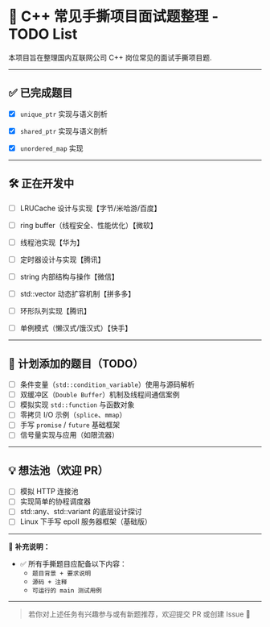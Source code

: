 # 🧠 C++ 常见手撕项目面试题整理 - TODO List

本项目旨在整理国内互联网公司 C++ 岗位常见的面试手撕项目题.

---

## ✅ 已完成题目
- [x] `unique_ptr` 实现与语义剖析
- [x] `shared_ptr` 实现与语义剖析
- [x]  `unordered_map` 实现


---

## 🛠️ 正在开发中
- [ ] LRUCache 设计与实现【字节/米哈游/百度】
- [ ] ring buffer（线程安全、性能优化）【微软】
- [ ] 线程池实现【华为】
- [ ] 定时器设计与实现【腾讯】
- [ ] string 内部结构与操作【微信】
- [ ] std::vector 动态扩容机制【拼多多】
- [ ] 环形队列实现【腾讯】
- [ ] 单例模式（懒汉式/饿汉式）【快手】


---

## 📌 计划添加的题目（TODO）

- [ ] 条件变量（`std::condition_variable`）使用与源码解析
- [ ] 双缓冲区（`Double Buffer`）机制及线程间通信案例
- [ ] 模拟实现 `std::function` 与函数对象
- [ ] 零拷贝 I/O 示例（`splice`、`mmap`）
- [ ] 手写 `promise` / `future` 基础框架
- [ ] 信号量实现与应用（如限流器）

---

## 💡 想法池（欢迎 PR）

- [ ] 模拟 HTTP 连接池
- [ ] 实现简单的协程调度器
- [ ] std::any、std::variant 的底层设计探讨
- [ ] Linux 下手写 epoll 服务器框架（基础版）

---

📌 **补充说明：**
- ✅ 所有手撕题目应配备以下内容：
  - `题目背景 + 要求说明`
  - `源码 + 注释`
  - `可运行的 main 测试用例`

---

> 若你对上述任务有兴趣参与或有新题推荐，欢迎提交 PR 或创建 Issue 🙌
